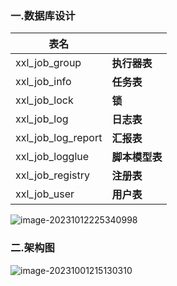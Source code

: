 ###  一.数据库设计

| 表名               |                |
| ------------------ | -------------- |
| xxl_job_group      | **执行器表**   |
| xxl_job_info       | **任务表**     |
| xxl_job_lock       | **锁**         |
| xxl_job_log        | **日志表**     |
| xxl_job_log_report | **汇报表**     |
| xxl_job_logglue    | **脚本模型表** |
| xxl_job_registry   | **注册表**     |
| xxl_job_user       | **用户表**     |



![image-20231012225340998](../图片/image-20231012225340998.png)



###   二.架构图

![image-20231001215130310](../图片/image-20231001215130310.png)







#####  

